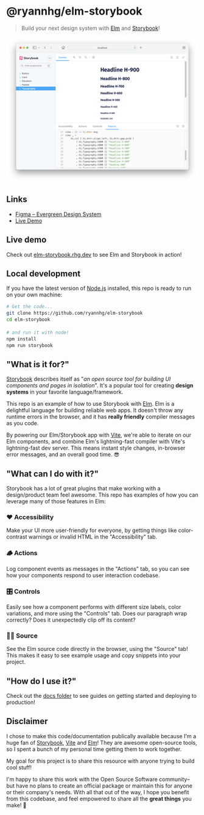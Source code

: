 # @ryannhg/elm-storybook
> Build your next design system with [Elm](https://elm-lang.org) and [Storybook](https://storybook.js.org)!

![Screenshot of Elm in Storybook](./docs/typography-screenshot.png)

## Links

- [Figma – Evergreen Design System](https://www.figma.com/file/LIKygr4sWxqFlAVHA3xCk1/Evergreen-v6-(Community)?node-id=2806%3A1732)
- [Live Demo](https://evergreen-elm-storybook.netlify.app)

## Live demo

Check out [elm-storybook.rhg.dev](https://elm-storybook.rhg.dev/) to see Elm and Storybook in action!

## Local development

If you have the latest version of [Node.js](https://nodejs.org) installed, this repo is ready to run on your own machine:

```bash
# Get the code...
git clone https://github.com/ryannhg/elm-storybook
cd elm-storybook

# and run it with node!
npm install
npm run storybook
```

## "What is it for?"

[Storybook](https://storybook.js.org) describes itself as "_an open source tool for building UI components and pages in isolation_". It's a popular tool for creating __design systems__ in your favorite language/framework.

This repo is an example of how to use Storybook with [Elm](https://elm-lang.org). Elm is a delightful language for building reliable web apps. It doesn't throw any runtime errors in the browser, and it has __really friendly__ compiler messages as you code.

By powering our Elm/Storybook app with [Vite](https://vitejs.dev), we're able to iterate on our Elm components, and combine Elm's lightning-fast compiler with Vite's lightning-fast dev server. This means instant style changes, in-browser error messages, and an overall good time. 😎

## "What can I do with it?"

Storybook has a lot of great plugins that make working with a design/product team feel awesome. This repo has examples of how you can leverage many of those features in Elm:

### ❤️ __Accessibility__
Make your UI more user-friendly for everyone, by getting things like color-contrast warnings or invalid HTML in the "Accessibility" tab.

### 🪵 __Actions__ 
Log component events as messages in the "Actions" tab, so you can see how your components respond to user interaction codebase.

### 🎛 __Controls__
Easily see how a component performs with different size labels, color variations, and more using the "Controls" tab. Does our paragraph wrap correctly? Does it unexpectedly clip off its content?

### 👩‍💻 __Source__
See the Elm source code directly in the browser, using the "Source" tab! This makes it easy to see example usage and copy snippets into your project.


## "How do I use it?"

Check out the [docs folder](./docs/README.md) to see guides on getting started and deploying to production!

## Disclaimer

I chose to make this code/documentation publically available because I'm a huge fan of [Storybook](https://storybook.js.org), [Vite](https://vitejs.dev) and [Elm](https://elm-lang.org)! They are awesome open-source tools, so I spent a bunch of my personal time getting them to work together. 

My goal for this project is to share this resource with anyone trying to build cool stuff!

I'm happy to share this work with the Open Source Software community– but have no plans to create an official package or maintain this for anyone or their company's needs. With all that out of the way, I hope you benefit from this codebase, and feel empowered to share all the __great things__ you make! 🎉
